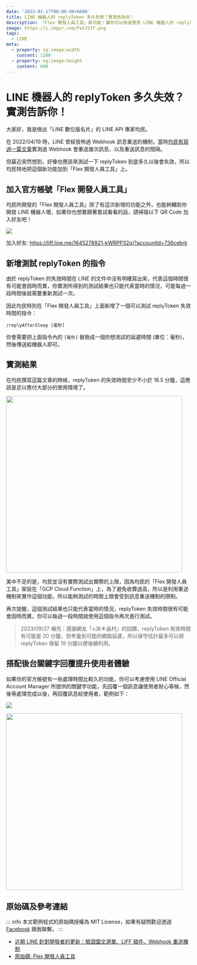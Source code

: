 ```yaml
---
date: '2023-01-17T00:00:00+0800'
title: LINE 機器人的 replyToken 多久失效？實測告訴你！
description: 「Flex 開發人員工具」新功能！讓你可以快速實測 LINE 機器人的 replyToken 至少可以用多久。
image: https://i.imgur.com/Fwt31tF.png
tags:
  - LINE
meta:
  - property: og:image:width
    content: 1200
  - property: og:image:height
    content: 600
---
```


# LINE 機器人的 replyToken 多久失效？實測告訴你！

大家好，我是做出「LINE 數位版名片」的 LINE API 專家均民。

在 2022/04/19 時，LINE 曾經發佈過 Webhook 訊息重送的機制，當時[均民有寫過一篇文章](https://taichunmin.idv.tw/blog/2022-04-21-line-developers-update.html)實測過 Webhook 會重送幾次訊息，以及重送訊息的間隔。

但最近突然想到，好像也應該來測試一下 replyToken 到底多久以後會失效，所以均民特地把這個新功能加到「Flex 開發人員工具」上。

## 加入官方帳號「Flex 開發人員工具」

均民所開發的「Flex 開發人員工具」除了有這次新增的功能之外，也能夠輔助你開發 LINE 機器人喔，如果你也想要跟著嘗試看看的話，請掃描以下 QR Code 加入好友吧！

[![](https://i.imgur.com/cP5purz.png)](https://liff.line.me/1645278921-kWRPP32q/?accountId=736cebrk)

加入好友: <https://liff.line.me/1645278921-kWRPP32q/?accountId=736cebrk>

## 新增測試 replyToken 的指令

由於 replyToken 的失效時間在 LINE 的文件中沒有明確寫出來，代表這個時間很有可能會因時而異，你實測所得到的測試結果也只能代表當時的情況，可能每過一段時間後就需要重新測試一次。

因此均民特別在「Flex 開發人員工具」上面新增了一個可以測試 replyToken 失效時間的指令：

```
/replyAfterSleep [毫秒]
```

你會需要把上面指令內的 `[毫秒]` 替換成一個你想測試的延遲時間 (單位：毫秒)，然後傳送給機器人即可。

## 實測結果

在均民撰寫這篇文章的時候，replyToken 的失效時間至少不小於 16.5 分鐘，這應該是足以應付大部分的使用情境了。

<img src="https://i.imgur.com/yDMpsO3.png" style="width: 480px">

美中不足的是，均民並沒有實際測試出實際的上限，因為均民的「Flex 開發人員工具」架設在「GCP Cloud Function」上，為了避免收費過高，所以是利用重送機制來實作這個功能，所以能夠測試的時間上限會受到訊息重送機制的限制。

再次提醒，這個測試結果也只能代表當時的情況，replyToken 失效時間很有可能會因時而異，你可以每過一段時間就使用這個指令再次進行測試。

> 2023/09/27 補充：感謝網友「🔝決☀品村」的回饋，replyToken 有效時間有可能是 20 分鐘，但考量到可能的網路延遲，所以保守估計最多可以把 replyToken 保留 19 分鐘以便後續利用。

## 搭配後台關鍵字回覆提升使用者體驗

如果你的官方帳號有一些處理時間比較久的功能，你可以考慮使用 LINE Official Account Manager 所提供的關鍵字功能，先回覆一個訊息讓使用者耐心等候，然後等處理完成以後，再回覆訊息給使用者，範例如下：

![](https://i.imgur.com/OIe5cTX.png)

<img src="https://i.imgur.com/qLBevQe.png" style="width: 480px">

## 原始碼及參考連結

::: info
本文範例程式的原始碼授權為 MIT License，如果有疑問歡迎透過 [Facebook](https://www.facebook.com/taichunmin) 跟我聯繫。
:::

* [近期 LINE 針對開發者的更新：驗證圖文選單、LIFF 插件、Webhook 重送機制](https://taichunmin.idv.tw/blog/2022-04-21-line-developers-update.html)
* [原始碼: Flex 開發人員工具](https://github.com/taichunmin/gcf-line-devbot)
